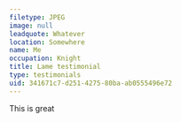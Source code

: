 ```yaml
---
filetype: JPEG
image: null
leadquote: Whatever
location: Somewhere
name: Me
occupation: Knight
title: Lame testimonial
type: testimonials
uid: 341671c7-d251-4275-80ba-ab0555496e72
---
```

This is great